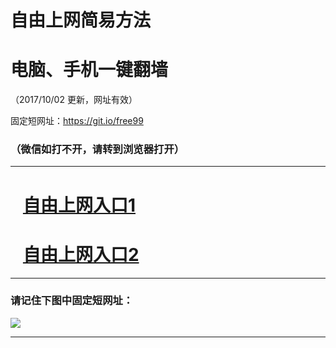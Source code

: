 ﻿# 自由上网简易方法

# 电脑、手机一键翻墙

（2017/10/02 更新，网址有效）

固定短网址：https://git.io/free99

### （微信如打不开，请转到浏览器打开）


***





# &nbsp;&nbsp; <a href="http://ft962524866.fwtz-zhenx1001.xyz/fwqtz01.html?t=100200114538 " target="_blank">自由上网入口1</a>
# &nbsp;&nbsp; <a href="http://ft2400317256.fw-tzzhen1002.xyz/fwqtz02.html?t=100200112 " target="_blank">自由上网入口2</a>
***

### 请记住下图中固定短网址：

<img src="https://s3-us-west-2.amazonaws.com/fwq-1001/yjfq-20170905okok.png" /> 


***

